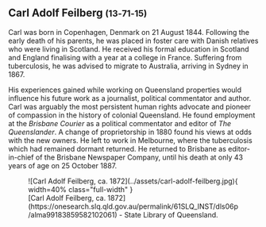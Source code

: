 ## Carl Adolf Feilberg <small>(13‑71‑15)</small>

Carl was born in Copenhagen, Denmark on 21 August 1844. Following the early death of his parents, he was placed in foster care with Danish relatives who were living in Scotland. He received his formal education in Scotland and England finalising with a year at a college in France. Suffering from tuberculosis, he was advised to migrate to Australia, arriving in Sydney in 1867. 

His experiences gained while working on Queensland properties would influence his future work as a journalist, political commentator and author. Carl was arguably the most persistent human rights advocate and pioneer of compassion in the history of colonial Queensland. He found employment at the  *Brisbane Courier* as a political commentator and editor of *The Queenslander*. A change of proprietorship in 1880 found his views at odds with the new owners. He left to work in Melbourne, where the tuberculosis which had remained dormant returned. He returned to Brisbane as editor-in-chief of the Brisbane Newspaper Company, until his death at only 43 years of age on 25 October 1887.

<figure markdown>
  ![Carl Adolf Feilberg, ca. 1872](../assets/carl-adolf-feilberg.jpg){ width=40% class="full-width" }
  <figcaption markdown>[Carl Adolf Feilberg, ca. 1872](https://onesearch.slq.qld.gov.au/permalink/61SLQ_INST/dls06p/alma99183859582102061) - State Library of Queensland.</figcaption>
</figure>